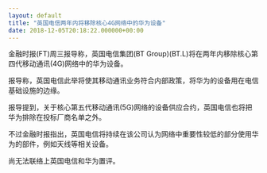 ```yaml
---
layout: default
title: "英国电信两年内将移除核心4G网络中的华为设备"
date: 2018-12-05T20:18:22.000000+00:00
---
```


金融时报(FT)周三报导称，英国电信集团(BT Group)(BT.L)将在两年内移除核心第四代移动通讯(4G)网络中的华为设备。

报导称，英国电信此举将使其移动通讯业务符合内部政策，将华为的设备用在电信基础设施的边缘。

报导提到，关于核心第五代移动通讯(5G)网络的设备供应合约，英国电信也将把华为排除在投标厂商名单之外。

不过金融时报指出，英国电信将持续在该公司认为网络中重要性较低的部分使用华为的部件，例如天线等相关设备。

尚无法联络上英国电信和华为置评。

